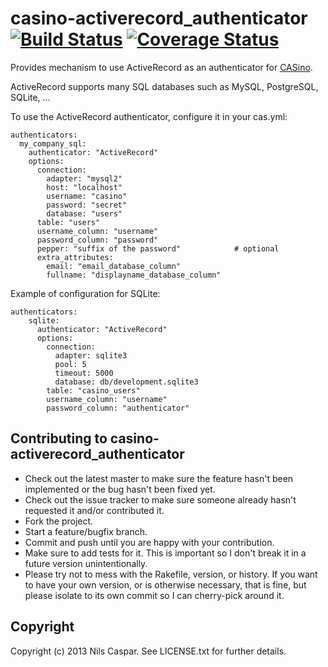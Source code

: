 # casino-activerecord_authenticator [![Build Status](https://travis-ci.org/rbCAS/casino-activerecord_authenticator.png?branch=master)](https://travis-ci.org/rbCAS/casino-activerecord_authenticator) [![Coverage Status](https://coveralls.io/repos/rbCAS/casino-activerecord_authenticator/badge.png)](https://coveralls.io/r/rbCAS/casino-activerecord_authenticator)

Provides mechanism to use ActiveRecord as an authenticator for [CASino](https://github.com/rbCAS/CASino).

ActiveRecord supports many SQL databases such as MySQL, PostgreSQL, SQLite, ...

To use the ActiveRecord authenticator, configure it in your cas.yml:

    authenticators:
      my_company_sql:
        authenticator: "ActiveRecord"
        options:
          connection:
            adapter: "mysql2"
            host: "localhost"
            username: "casino"
            password: "secret"
            database: "users"
          table: "users"
          username_column: "username"
          password_column: "password"
          pepper: "suffix of the password"            # optional
          extra_attributes:
            email: "email_database_column"
            fullname: "displayname_database_column"

Example of configuration for SQLite:
            
    authenticators:
        sqlite:
          authenticator: "ActiveRecord"
          options:
            connection:
              adapter: sqlite3
              pool: 5
              timeout: 5000
              database: db/development.sqlite3
            table: "casino_users"
            username_column: "username"
            password_column: "authenticator"

## Contributing to casino-activerecord_authenticator

* Check out the latest master to make sure the feature hasn't been implemented or the bug hasn't been fixed yet.
* Check out the issue tracker to make sure someone already hasn't requested it and/or contributed it.
* Fork the project.
* Start a feature/bugfix branch.
* Commit and push until you are happy with your contribution.
* Make sure to add tests for it. This is important so I don't break it in a future version unintentionally.
* Please try not to mess with the Rakefile, version, or history. If you want to have your own version, or is otherwise necessary, that is fine, but please isolate to its own commit so I can cherry-pick around it.

## Copyright

Copyright (c) 2013 Nils Caspar. See LICENSE.txt
for further details.

